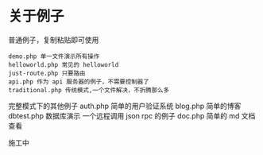 # 关于例子



普通例子，复制粘贴即可使用

    demo.php 单一文件演示所有操作
    helloworld.php 常见的 helloworld
    just-route.php 只要路由
    api.php 作为 api 服务器的例子，不需要控制器了
    traditional.php 传统模式,一个文件解决，不折腾那么多


完整模式下的其他例子
    auth.php 简单的用户验证系统
    blog.php 简单的博客
    dbtest.php 数据库演示
    一个远程调用 json rpc 的例子
    doc.php 简单的 md 文档查看

施工中
